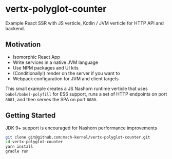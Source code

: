 # vertx-polyglot-counter
Example React SSR with JS verticle, Kotlin / JVM verticle for HTTP API and backend. 

## Motivation
- Isomorphic React App
- Write services in a native JVM language
- Use NPM packages and UI kits
- (Conditionally!) render on the server if you want to
- Webpack configuration for JVM and client targets

This small example creates a JS Nashorn runtime verticle that uses `babel/babel-polyfill` for ES6 support, runs a set of HTTP endpoints on port `8081`, and then serves the SPA on port `8080`. 

## Getting Started

JDK 9+ support is encouraged for Nashorn performance improvements

```bash
git clone git@github.com:mach-kernel/vertx-polyglot-counter.git
cd vertx-polyglot-counter
yarn install
gradle run
```